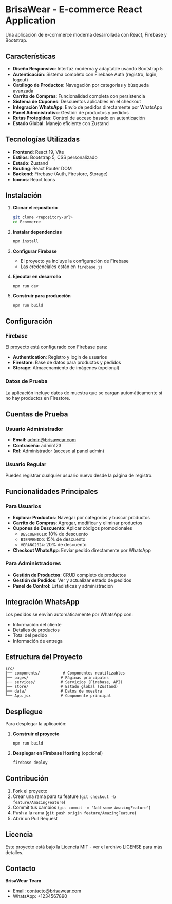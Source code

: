 # BrisaWear - E-commerce React Application

Una aplicación de e-commerce moderna desarrollada con React, Firebase y Bootstrap.

## Características

- **Diseño Responsivo**: Interfaz moderna y adaptable usando Bootstrap 5
- **Autenticación**: Sistema completo con Firebase Auth (registro, login, logout)
- **Catálogo de Productos**: Navegación por categorías y búsqueda avanzada
- **Carrito de Compras**: Funcionalidad completa con persistencia
- **Sistema de Cupones**: Descuentos aplicables en el checkout
- **Integración WhatsApp**: Envío de pedidos directamente por WhatsApp
- **Panel Administrativo**: Gestión de productos y pedidos
- **Rutas Protegidas**: Control de acceso basado en autenticación
- **Estado Global**: Manejo eficiente con Zustand

## Tecnologías Utilizadas

- **Frontend**: React 19, Vite
- **Estilos**: Bootstrap 5, CSS personalizado
- **Estado**: Zustand
- **Routing**: React Router DOM
- **Backend**: Firebase (Auth, Firestore, Storage)
- **Iconos**: React Icons

## Instalación

1. **Clonar el repositorio**
   ```bash
   git clone <repository-url>
   cd Ecommerce
   ```

2. **Instalar dependencias**
   ```bash
   npm install
   ```

3. **Configurar Firebase**
   - El proyecto ya incluye la configuración de Firebase
   - Las credenciales están en `firebase.js`

4. **Ejecutar en desarrollo**
   ```bash
   npm run dev
   ```

5. **Construir para producción**
   ```bash
   npm run build
   ```

## Configuración

### Firebase
El proyecto está configurado con Firebase para:
- **Authentication**: Registro y login de usuarios
- **Firestore**: Base de datos para productos y pedidos
- **Storage**: Almacenamiento de imágenes (opcional)

### Datos de Prueba
La aplicación incluye datos de muestra que se cargan automáticamente si no hay productos en Firestore.

## Cuentas de Prueba

### Usuario Administrador
- **Email**: admin@brisawear.com
- **Contraseña**: admin123
- **Rol**: Administrador (acceso al panel admin)

### Usuario Regular
Puedes registrar cualquier usuario nuevo desde la página de registro.

## Funcionalidades Principales

### Para Usuarios
- **Explorar Productos**: Navegar por categorías y buscar productos
- **Carrito de Compras**: Agregar, modificar y eliminar productos
- **Cupones de Descuento**: Aplicar códigos promocionales
  - `DESCUENTO10`: 10% de descuento
  - `BIENVENIDO`: 15% de descuento  
  - `VERANO2024`: 20% de descuento
- **Checkout WhatsApp**: Enviar pedido directamente por WhatsApp

### Para Administradores
- **Gestión de Productos**: CRUD completo de productos
- **Gestión de Pedidos**: Ver y actualizar estado de pedidos
- **Panel de Control**: Estadísticas y administración

## Integración WhatsApp

Los pedidos se envían automáticamente por WhatsApp con:
- Información del cliente
- Detalles de productos
- Total del pedido
- Información de entrega

## Estructura del Proyecto

```
src/
├── components/          # Componentes reutilizables
├── pages/              # Páginas principales
├── services/           # Servicios (Firebase, API)
├── store/              # Estado global (Zustand)
├── data/               # Datos de muestra
└── App.jsx             # Componente principal
```

## Despliegue

Para desplegar la aplicación:

1. **Construir el proyecto**
   ```bash
   npm run build
   ```

2. **Desplegar en Firebase Hosting** (opcional)
   ```bash
   firebase deploy
   ```

## Contribución

1. Fork el proyecto
2. Crear una rama para tu feature (`git checkout -b feature/AmazingFeature`)
3. Commit tus cambios (`git commit -m 'Add some AmazingFeature'`)
4. Push a la rama (`git push origin feature/AmazingFeature`)
5. Abrir un Pull Request

## Licencia

Este proyecto está bajo la Licencia MIT - ver el archivo [LICENSE](LICENSE) para más detalles.

## Contacto

**BrisaWear Team**
- Email: contacto@brisawear.com
- WhatsApp: +1234567890
